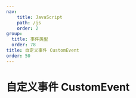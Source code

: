 ```yaml
---
nav:
    title: JavaScript
    path: /js
    order: 2
group:
  title: 事件类型
  order: 78
title: 自定义事件 CustomEvent
order: 50
---
```


# 自定义事件 CustomEvent
